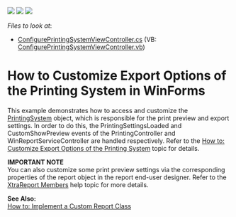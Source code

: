 <!-- default badges list -->
![](https://img.shields.io/endpoint?url=https://codecentral.devexpress.com/api/v1/VersionRange/128589056/10.1.4%2B)
[![](https://img.shields.io/badge/Open_in_DevExpress_Support_Center-FF7200?style=flat-square&logo=DevExpress&logoColor=white)](https://supportcenter.devexpress.com/ticket/details/E2108)
[![](https://img.shields.io/badge/📖_How_to_use_DevExpress_Examples-e9f6fc?style=flat-square)](https://docs.devexpress.com/GeneralInformation/403183)
<!-- default badges end -->
<!-- default file list -->
*Files to look at*:

* [ConfigurePrintingSystemViewController.cs](./CS/WinSolution.Module.Win/ConfigurePrintingSystemViewController.cs) (VB: [ConfigurePrintingSystemViewController.vb](./VB/WinSolution.Module.Win/ConfigurePrintingSystemViewController.vb))
<!-- default file list end -->
# How to Customize Export Options of the Printing System in WinForms


<p>This example demonstrates how to access and customize the <a href="http://documentation.devexpress.com/#WindowsForms/DevExpressXtraPrintingPrintingSystemMembersTopicAll">PrintingSystem</a> object, which is responsible for the print preview and export settings. In order to do this, the PrintingSettingsLoaded and CustomShowPreview events of the PrintingController and WinReportServiceController are handled respectively. Refer to the <a href="http://documentation.devexpress.com/#Xaf/CustomDocument3283">How to: Customize Export Options of the Printing System</a> topic for details.</p>
<p><strong>IMPORTANT NOTE</strong><br /> You can also customize some print preview settings via the corresponding properties of the report object in the report end-user designer. Refer to the <a href="http://documentation.devexpress.com/#XtraReports/DevExpressXtraReportsUIXtraReportMembersTopicAll">XtraReport Members</a> help topic for more details.</p>
<p><strong>See Also:</strong><br /><a href="https://www.devexpress.com/Support/Center/p/E1855">How to: Implement a Custom Report Class</a></p>

<br/>


